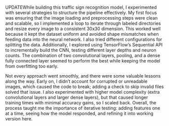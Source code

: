 UPDATEWhile building this traffic sign recognition model, I experimented with several strategies to structure the pipeline effectively. My first focus was ensuring that the image loading and preprocessing steps were clean and scalable, so I implemented a loop to iterate through labeled directories and resize every image to a consistent 30x30 dimension. This worked well because it kept the dataset uniform and avoided shape mismatches when feeding data into the neural network. I also tried different configurations for splitting the data. Additionally, I explored using TensorFlow’s Sequential API to incrementally build the CNN, testing different layer depths and neuron counts. The combination of two convolutional layers, pooling, and a dense fully connected layer seemed to perform the best while keeping the model from overfitting too early.

Not every approach went smoothly, and there were some valuable lessons along the way. Early on, I didn’t account for corrupted or unreadable images, which caused the code to break; adding a check to skip invalid files solved that issue. I also experimented with higher model complexity (extra convolutional layers and larger dense layers), but that caused longer training times with minimal accuracy gains, so I scaled back. Overall, the process taught me the importance of iterative testing: adding features one at a time, seeing how the model responded, and refining it into working version here.
